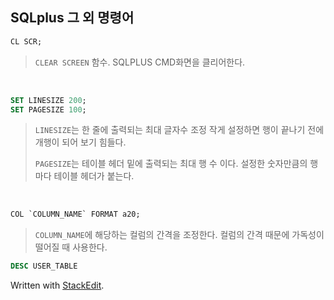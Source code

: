 ## SQLplus 그 외 명령어

```SQL
CL SCR;
```
>`CLEAR SCREEN` 함수. 
>SQLPLUS CMD화면을 클리어한다.

<BR/>

```SQL
SET LINESIZE 200;
SET PAGESIZE 100;
```
>`LINESIZE`는 한 줄에 출력되는 최대 글자수 조정
>작게 설정하면 행이 끝나기 전에 개행이 되어 보기 힘들다.
>
>`PAGESIZE`는 테이블 헤더 밑에 출력되는 최대 행 수 이다.
>설정한 숫자만큼의 행 마다 테이블 헤더가 붙는다.

<BR/>

```SQL
COL `COLUMN_NAME` FORMAT a20;
```
>`COLUMN_NAME`에 해당하는 컬럼의 간격을 조정한다.
>컬럼의 간격 때문에 가독성이 떨어질 때 사용한다.

```SQL
DESC USER_TABLE
```
Written with [StackEdit](https://stackedit.io/).
<!--stackedit_data:
eyJoaXN0b3J5IjpbLTM2OTkyNDY1OSwxNjgzNDQ1NDEyLDE5OD
MzMjkyNzMsOTEzNDI3MDldfQ==
-->
